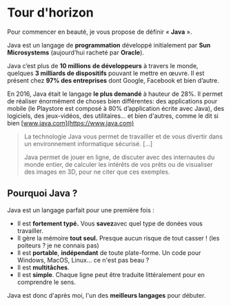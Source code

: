# Tour d'horizon

Pour commencer en beauté, je vous propose de définir « **Java** ».

Java est un langage de **programmation** développé initialement par **Sun Microsystems** \(aujourd’hui racheté par **Oracle**\).

Java c’est plus de **10 millions** **de développeurs** à travers le monde, quelques **3 milliards de dispositifs** pouvant le mettre en œuvre. Il est présent chez **97% des entreprises** dont Google, Facebook et bien d’autre.

En 2016, Java était le langage **le plus demandé** à hauteur de 28%. Il permet de réaliser énormément de choses bien différentes: des applications pour mobile \(le Playstore est composé à 80% d’application écrite avec Java\), des logiciels, des jeux-vidéos, des utilitaires… et bien d'autres, comme le dit si bien [www.java.com](https://www.java.com)

> La technologie Java vous permet de travailler et de vous divertir dans un environnement informatique sécurisé. \[...\]
>
> Java permet de jouer en ligne, de discuter avec des internautes du monde entier, de calculer les intérêts de vos prêts ou de visualiser des images en 3D, pour ne citer que ces exemples.

## Pourquoi Java ?

Java est un langage parfait pour une première fois :

* Il est **fortement typé.** Vous **savez**avec quel type de donées vous travailler. 
* Il gère la mémoire **tout seul.** Presque aucun risque de tout casser ! \(les poiteurs ? je ne connais pas\)
* Il est **portable**, **indépendant** de toute plate-forme. Un code pour Windows, MacOS, Linux... ce n'est pas beau ? 
* Il est **multitâches**.
* Il est **simple**. Chaque ligne peut être traduite littéralement pour en comprendre le sens.

Java est donc d'après moi, l'un des **meilleurs langages** pour débuter.

